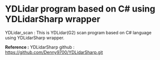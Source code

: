 # YDLidar program based on C# using YDLidarSharp wrapper

YDLidar_scan : This is YDLidar(G2) scan program based on C# language using YDLidarSharp wrapper.

**Reference :**
YDLidarSharp github : https://github.com/Denny9700/YDLidarSharp.git
